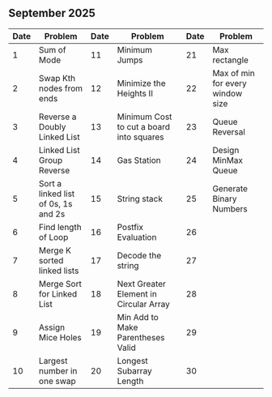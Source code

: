## September 2025

| Date | Problem                             | Date | Problem                                  | Date | Problem                          |
| ---- | ----------------------------------- | ---- | ---------------------------------------- | ---- | -------------------------------- |
| 1    | Sum of Mode                         | 11   | Minimum Jumps                            | 21   | Max rectangle                    |
| 2    | Swap Kth nodes from ends            | 12   | Minimize the Heights II                  | 22   | Max of min for every window size |
| 3    | Reverse a Doubly Linked List        | 13   | Minimum Cost to cut a board into squares | 23   | Queue Reversal                   |
| 4    | Linked List Group Reverse           | 14   | Gas Station                              | 24   | Design MinMax Queue              |
| 5    | Sort a linked list of 0s, 1s and 2s | 15   | String stack                             | 25   | Generate Binary Numbers          |
| 6    | Find length of Loop                 | 16   | Postfix Evaluation                       | 26   |                                  |
| 7    | Merge K sorted linked lists         | 17   | Decode the string                        | 27   |                                  |
| 8    | Merge Sort for Linked List          | 18   | Next Greater Element in Circular Array   | 28   |                                  |
| 9    | Assign Mice Holes                   | 19   | Min Add to Make Parentheses Valid        | 29   |                                  |
| 10   | Largest number in one swap          | 20   | Longest Subarray Length                  | 30   |                                  |
